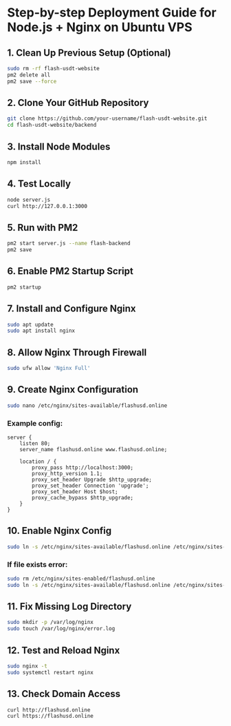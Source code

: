 # Step-by-step Deployment Guide for Node.js + Nginx on Ubuntu VPS

## 1. Clean Up Previous Setup (Optional)
```bash
sudo rm -rf flash-usdt-website
pm2 delete all
pm2 save --force
```

## 2. Clone Your GitHub Repository
```bash
git clone https://github.com/your-username/flash-usdt-website.git
cd flash-usdt-website/backend
```

## 3. Install Node Modules
```bash
npm install
```

## 4. Test Locally
```bash
node server.js
curl http://127.0.0.1:3000
```

## 5. Run with PM2
```bash
pm2 start server.js --name flash-backend
pm2 save
```

## 6. Enable PM2 Startup Script
```bash
pm2 startup
```

## 7. Install and Configure Nginx
```bash
sudo apt update
sudo apt install nginx
```

## 8. Allow Nginx Through Firewall
```bash
sudo ufw allow 'Nginx Full'
```

## 9. Create Nginx Configuration
```bash
sudo nano /etc/nginx/sites-available/flashusd.online
```

### Example config:
```nginx
server {
    listen 80;
    server_name flashusd.online www.flashusd.online;

    location / {
        proxy_pass http://localhost:3000;
        proxy_http_version 1.1;
        proxy_set_header Upgrade $http_upgrade;
        proxy_set_header Connection 'upgrade';
        proxy_set_header Host $host;
        proxy_cache_bypass $http_upgrade;
    }
}
```

## 10. Enable Nginx Config
```bash
sudo ln -s /etc/nginx/sites-available/flashusd.online /etc/nginx/sites-enabled/
```

### If file exists error:
```bash
sudo rm /etc/nginx/sites-enabled/flashusd.online
sudo ln -s /etc/nginx/sites-available/flashusd.online /etc/nginx/sites-enabled/
```

## 11. Fix Missing Log Directory
```bash
sudo mkdir -p /var/log/nginx
sudo touch /var/log/nginx/error.log
```

## 12. Test and Reload Nginx
```bash
sudo nginx -t
sudo systemctl restart nginx
```

## 13. Check Domain Access
```bash
curl http://flashusd.online
curl https://flashusd.online
```
